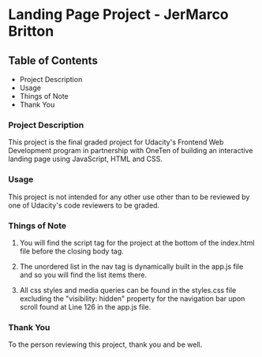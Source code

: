 # Landing Page Project - JerMarco Britton

## Table of Contents

* Project Description
* Usage
* Things of Note
* Thank You

### Project Description

This project is the final graded project for Udacity's Frontend Web Development program in partnership with OneTen of building an interactive landing page using JavaScript, HTML and CSS.

### Usage

This project is not intended for any other use other than to be reviewed by one of Udacity's code reviewers to be graded.

### Things of Note

1. You will find the script tag for the project at the bottom of the index.html file before the closing body tag.

2. The unordered list in the nav tag is dynamically built in the app.js file and so you will find the list items there.

3. All css styles and media queries can be found in the styles.css file excluding the "visibility: hidden" property for the navigation bar upon scroll found at Line 126 in the app.js file.

### Thank You

To the person reviewing this project, thank you and be well.